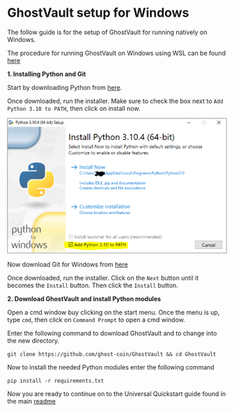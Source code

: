 # GhostVault setup for Windows

The follow guide is for the setup of GhostVault for running natively on Windows.

The procedure for running GhostVault on Windows using WSL can be found [here](https://github.com/bleach86/GhostVault/blob/main/docs/WSL_setup.MD)


**1. Installing Python and Git**

Start by downloading Python from [here](https://www.python.org/ftp/python/3.10.4/python-3.10.4-amd64.exe).

Once downloaded, run the installer. Make sure to check the box next to `Add Python 3.10 to PATH`, then click on install now.


![alt text](https://github.com/bleach86/GhostVault/blob/main/assets/python_install_win.PNG?raw=true)


Now download Git for Windows from [here](https://github.com/git-for-windows/git/releases/download/v2.35.2.windows.1/Git-2.35.2-64-bit.exe)

Once downloaded, run the installer. Click on the `Next` button until it becomes the `Install` button. Then click the `Install` button.



**2. Download GhostVault and install Python modules**

Open a cmd window buy clicking on the start menu. Once the menu is up, type `cmd`, then click on `Command Prompt` to open a cmd window.

Enter the following command to download GhostVault and to change into the new directory.

```
git clone https://github.com/ghost-coin/GhostVault && cd GhostVault
```

Now to install the needed Python modules enter the following command

```
pip install -r requirements.txt
```

Now you are ready to continue on to the Universal Quickstart guide found in the main [readme](https://github.com/ghost-coin/GhostVault)
